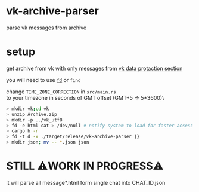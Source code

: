 # vk-archive-parser
parse vk messages from archive

# setup
get archive from vk with only messages from [vk data protaction section](https://vk.com/data_protection?section=rules)

you will need to use [`fd`](https://github.com/sharkdp/fd) or `find`

change `TIME_ZONE_CORRECTION` in `src/main.rs` \
to your timezone in seconds of GMT offset (GMT+5 -> 5*3600)\

```bash
> mkdir vk;cd vk
> unzip Archive.zip
> mkdir -p ../vk_utf8
> fd -e html cat > /dev/null # notify system to load for faster acsess
> cargo b -r
> fd -t d -x ./target/release/vk-archive-parser {}
> mkdir json; mv -- *.json json
```

# STILL :warning:WORK IN PROGRESS:warning: 
it will parse all message*.html form single chat into CHAT_ID.json
